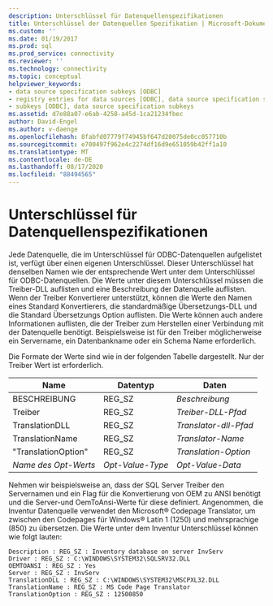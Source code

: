 ```yaml
---
description: Unterschlüssel für Datenquellenspezifikationen
title: Unterschlüssel der Datenquellen Spezifikation | Microsoft-Dokumentation
ms.custom: ''
ms.date: 01/19/2017
ms.prod: sql
ms.prod_service: connectivity
ms.reviewer: ''
ms.technology: connectivity
ms.topic: conceptual
helpviewer_keywords:
- data source specification subkeys [ODBC]
- registry entries for data sources [ODBC], data source specification subkeys
- subkeys [ODBC], data source specification subkeys
ms.assetid: d7e88a07-e6ab-4258-a45d-1ca21234fbec
author: David-Engel
ms.author: v-daenge
ms.openlocfilehash: 8fabfd07779f74945bf647d20075de0cc057710b
ms.sourcegitcommit: e700497f962e4c2274df16d9e651059b42ff1a10
ms.translationtype: MT
ms.contentlocale: de-DE
ms.lasthandoff: 08/17/2020
ms.locfileid: "88494565"
---
```

# <a name="data-source-specification-subkeys"></a>Unterschlüssel für Datenquellenspezifikationen
Jede Datenquelle, die im Unterschlüssel für ODBC-Datenquellen aufgelistet ist, verfügt über einen eigenen Unterschlüssel. Dieser Unterschlüssel hat denselben Namen wie der entsprechende Wert unter dem Unterschlüssel für ODBC-Datenquellen. Die Werte unter diesem Unterschlüssel müssen die Treiber-DLL auflisten und eine Beschreibung der Datenquelle auflisten. Wenn der Treiber Konvertierer unterstützt, können die Werte den Namen eines Standard Konvertierers, die standardmäßige Übersetzungs-DLL und die Standard Übersetzungs Option auflisten. Die Werte können auch andere Informationen auflisten, die der Treiber zum Herstellen einer Verbindung mit der Datenquelle benötigt. Beispielsweise ist für den Treiber möglicherweise ein Servername, ein Datenbankname oder ein Schema Name erforderlich.  
  
 Die Formate der Werte sind wie in der folgenden Tabelle dargestellt. Nur der Treiber Wert ist erforderlich.  
  
|Name|Datentyp|Daten|  
|----------|---------------|----------|  
|BESCHREIBUNG|REG_SZ|*Beschreibung*|  
|Treiber|REG_SZ|*Treiber-DLL-Pfad*|  
|TranslationDLL|REG_SZ|*Translator-dll-Pfad*|  
|TranslationName|REG_SZ|*Translator-Name*|  
|"TranslationOption"|REG_SZ|*Translation-Option*|  
|*Name des Opt-Werts*|*Opt-Value-Type*|*Opt-Value-Data*|  
  
 Nehmen wir beispielsweise an, dass der SQL Server Treiber den Servernamen und ein Flag für die Konvertierung von OEM zu ANSI benötigt und die Server-und OemToAnsi-Werte für diese definiert. Angenommen, die Inventur Datenquelle verwendet den Microsoft® Codepage Translator, um zwischen den Codepages für Windows® Latin 1 (1250) und mehrsprachige (850) zu übersetzen. Die Werte unter dem Inventur Unterschlüssel können wie folgt lauten:  
  
```  
Description : REG_SZ : Inventory database on server InvServ  
Driver : REG_SZ : C:\WINDOWS\SYSTEM32\SQLSRV32.DLL  
OEMTOANSI : REG_SZ : Yes  
Server : REG_SZ : InvServ  
TranslationDLL : REG_SZ : C:\WINDOWS\SYSTEM32\MSCPXL32.DLL  
TranslationName : REG_SZ : MS Code Page Translator  
TranslationOption : REG_SZ : 12500850  
```
